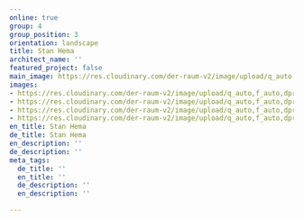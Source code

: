 ```yaml
---
online: true
group: 4
group_position: 3
orientation: landscape
title: Stan Hema
architect_name: ''
featured_project: false
main_image: https://res.cloudinary.com/der-raum-v2/image/upload/q_auto,f_auto,dpr_auto/v1617711956/Waschtisch-Badschrank-Sockel-Spiegel_ypvenu.jpg
images:
- https://res.cloudinary.com/der-raum-v2/image/upload/q_auto,f_auto,dpr_auto/v1617711983/stanhema_IMG_2462_bearb_800x500px_uzgejb.jpg
- https://res.cloudinary.com/der-raum-v2/image/upload/q_auto,f_auto,dpr_auto/v1617711983/stanhema_IMG_2445_bearb_800x500px_wkwojt.jpg
- https://res.cloudinary.com/der-raum-v2/image/upload/q_auto,f_auto,dpr_auto/v1617711983/2012-buero-konferenzraum-02-01_pc4hko.jpg
- https://res.cloudinary.com/der-raum-v2/image/upload/q_auto,f_auto,dpr_auto/v1617711983/2012-bad-weiss-lackiert-03-01_ckt5iw.jpg
en_title: Stan Hema
de_title: Stan Hema
en_description: ''
de_description: ''
meta_tags:
  de_title: ''
  en_title: ''
  de_description: ''
  en_description: ''

---
```

